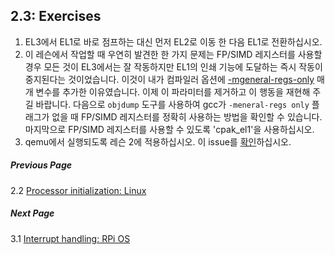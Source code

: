 ﻿## 2.3: Exercises

1. EL3에서 EL1로 바로 점프하는 대신 먼저 EL2로 이동 한 다음 EL1로 전환하십시오.
1. 이 레슨에서 작업할 때 우연히 발견한 한 가지 문제는 FP/SIMD 레지스터를 사용할 경우 모든 것이 EL3에서는 잘 작동하지만 EL1의 인쇄 기능에 도달하는 즉시 작동이 중지된다는 것이었습니다.  이것이 내가 컴파일러 옵션에 [-mgeneral-regs-only](https://github.com/s-matyukevich/raspberry-pi-os/blob/master/src/lesson02/Makefile#L3) 매개 변수를 추가한 이유였습니다. 이제 이 파라미터를 제거하고 이 행동을 재현해 주길 바랍니다. 다음으로 `objdump` 도구를 사용하여 gcc가 `-meneral-regs only` 플래그가 없을 때 FP/SIMD 레지스터를 정확히 사용하는 방법을 확인할 수 있습니다. 마지막으로 FP/SIMD 레지스터를 사용할 수 있도록 'cpak_el1'을 사용하십시오. 
1. qemu에서 실행되도록 레슨 2에 적용하십시오. 이 issue를 [확인](https://github.com/s-matyukevich/raspberry-pi-os/issues/8)하십시오.

##### Previous Page

2.2 [Processor initialization: Linux](../lesson02/linux.md)

##### Next Page

3.1 [Interrupt handling: RPi OS](../lesson03/rpi-os.md)
